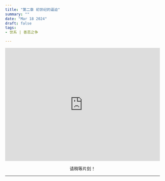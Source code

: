 ```yaml
---
title: "第二章 初世纪的逼迫"
summary: ""
date: "Mar 18 2024"
draft: false
tags:
- 世系 | 善恶之争

---
```

<center>


<iframe width="100%" height="370" audoplay src="https://filedn.com/lASHf0LVqmwBNdJJL6RAY5y/XDZL/%E4%B8%96%E7%B3%BB%20%E7%AC%AC%E5%9B%9B%E5%AD%A3%20-%20GC/GC02%20-%20Persecution%20in%20the%20First%20Centuries.mp4" title="Pcloud video player" frameborder="0" allow="accelerometer; autoplay; clipboard-write; encrypted-media; gyroscope; picture-in-picture; web-share" referrerpolicy="strict-origin-when-cross-origin" allowfullscreen></iframe>

请稍等片刻！

---